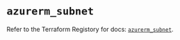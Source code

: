 # `azurerm_subnet`

Refer to the Terraform Registory for docs: [`azurerm_subnet`](https://registry.terraform.io/providers/hashicorp/azurerm/3.52.0/docs/resources/subnet).
